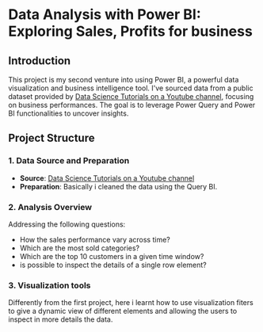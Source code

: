 # Data Analysis with Power BI: Exploring Sales, Profits for business

## Introduction

This project is my second venture into using Power BI, a powerful data visualization and business intelligence tool. I've sourced data from a public dataset provided by 
[Data Science Tutorials on a  Youtube channel](https://www.youtube.com/watch?v=TwteCRMYJuA&list=PLSj0xkpVG0ovX70-Esr-r7ke-NjeqdqXF&index=3), focusing on business performances. The goal is to leverage Power Query and Power BI functionalities to uncover insights.

## Project Structure

### 1. Data Source and Preparation
- **Source**: [Data Science Tutorials on a  Youtube channel](https://www.youtube.com/watch?v=TwteCRMYJuA&list=PLSj0xkpVG0ovX70-Esr-r7ke-NjeqdqXF&index=3)
- **Preparation**: Basically i cleaned the data  using the Query BI.
### 2. Analysis Overview
Addressing the following questions:
- How the sales performance vary across time?
- Which are the most sold categories?
- Which are the top 10 customers in a given time window?
- is possible to inspect the details of a single row element?

### 3. Visualization tools
Differently from the first project, here i learnt how to use visualization fiters to give a dynamic view of different elements and allowing the users to inspect in more details the data.
